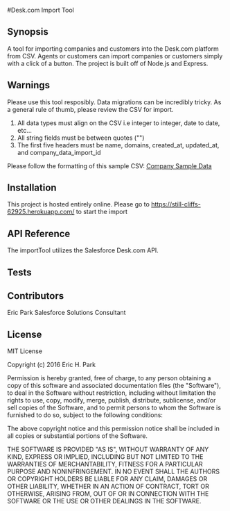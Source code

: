 #Desk.com Import Tool

## Synopsis
A tool for importing companies and customers into the Desk.com platform from CSV. Agents or customers can import companies or customers simply with a click of a button. The project is built off of Node.js and Express. 

## Warnings
Please use this tool resposibly. Data migrations can be incredibly tricky. As a general rule of thumb, please review the CSV for import. 

1. All data types must align on the CSV i.e integer to integer, date to date, etc...
2. All string fields must be between quotes ("")
3. The first five headers must be name, domains, created_at, updated_at, and company_data_import_id

Please follow the formatting of this sample CSV: 
[Company Sample Data](https://org62.my.salesforce.com/sfc/p/000000000062/a/0M000000HmgD/uUSQxMt_ZL2RIwtfKUqf59szjjC3ii84SQrS.PmMy60)

## Installation
This project is hosted entirely online. Please go to https://still-cliffs-62925.herokuapp.com/ to start the import

## API Reference
The importTool utilizes the Salesforce Desk.com API.

## Tests

## Contributors

Eric Park 
Salesforce Solutions Consultant

## License
MIT License

Copyright (c) 2016 Eric H. Park

Permission is hereby granted, free of charge, to any person obtaining a copy
of this software and associated documentation files (the "Software"), to deal
in the Software without restriction, including without limitation the rights
to use, copy, modify, merge, publish, distribute, sublicense, and/or sell
copies of the Software, and to permit persons to whom the Software is
furnished to do so, subject to the following conditions:

The above copyright notice and this permission notice shall be included in all
copies or substantial portions of the Software.

THE SOFTWARE IS PROVIDED "AS IS", WITHOUT WARRANTY OF ANY KIND, EXPRESS OR
IMPLIED, INCLUDING BUT NOT LIMITED TO THE WARRANTIES OF MERCHANTABILITY,
FITNESS FOR A PARTICULAR PURPOSE AND NONINFRINGEMENT. IN NO EVENT SHALL THE
AUTHORS OR COPYRIGHT HOLDERS BE LIABLE FOR ANY CLAIM, DAMAGES OR OTHER
LIABILITY, WHETHER IN AN ACTION OF CONTRACT, TORT OR OTHERWISE, ARISING FROM,
OUT OF OR IN CONNECTION WITH THE SOFTWARE OR THE USE OR OTHER DEALINGS IN THE
SOFTWARE.
